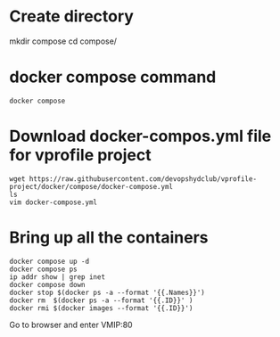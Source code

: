 # Create directory
mkdir compose
cd compose/

# docker compose command
````
docker compose
````
# Download docker-compos.yml file for vprofile project
````
wget https://raw.githubusercontent.com/devopshydclub/vprofile-project/docker/compose/docker-compose.yml
ls
vim docker-compose.yml
````

# Bring up all the containers
````
docker compose up -d
docker compose ps
ip addr show | grep inet
docker compose down
docker stop $(docker ps -a --format '{{.Names}}')
docker rm  $(docker ps -a --format '{{.ID}}' )
docker rmi $(docker images --format '{{.ID}}')
````

Go to browser and enter VMIP:80
